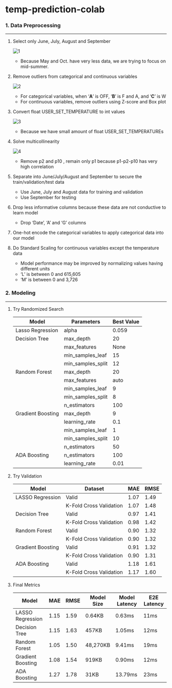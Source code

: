 # temp-prediction-colab

### 1. Data Preprocessing

---

1. Select only June, July, August and September
    
    ![1](https://github.com/2024-LGSI-Internship/temp-prediction-colab/assets/42794553/a164c555-a711-490d-9ef5-54e2dc33b261)
    
    - Because May and Oct. have very less data, we are trying to focus on mid-summer.
2. Remove outliers from categorical and continuous variables
    
    ![2](https://github.com/2024-LGSI-Internship/temp-prediction-colab/assets/42794553/1fcebf59-7e58-43c3-805e-c43cf4b5f385)
    
    - For categorical variables, when ‘**A**’ is OFF, ‘**B**’ is F and A, and ‘**C**’ is W
    - For continuous variables, remove outliers using Z-score and Box plot
3. Convert float USER_SET_TEMPERATURE to int values
    
    ![3](https://github.com/2024-LGSI-Internship/temp-prediction-colab/assets/42794553/39f56ef5-3707-4580-8aa6-245f0c5c067f)
    
    - Because we have small amount of float USER_SET_TEMPERATUREs
4. Solve multicollinearity
    
    ![4](https://github.com/2024-LGSI-Internship/temp-prediction-colab/assets/42794553/50285959-5bc0-42c3-9b3d-eb761a974ad3)
    
    - Remove p2 and p10 , remain only p1 because p1-p2-p10 has very high correlation
5. Separate into June/July/August and September to secure the train/validation/test data
    - Use June, July and August data for training and validation
    - Use September for testing
6. Drop less informative columns because these data are not conductive to learn model
    - Drop ‘Date’, ‘A’ and ‘G’ columns
7. One-hot encode the categorical variables to apply categorical data into our model
8. Do Standard Scaling for continuous variables except the temperature data
    - Model performance may be improved by normalizing values having different units
    - ‘L’ is between 0 and 615,605
    - ‘M’ is between 0 and 3,726

### 2. Modeling

---

1. Try Randomized Search
    
    
    | Model | Parameters | Best Value |
    | --- | --- | --- |
    | Lasso Regression | alpha | 0.059 |
    | Decision Tree | max_depth | 20 |
    |  | max_features | None |
    |  | min_samples_leaf | 15 |
    |  | min_samples_split | 12 |
    | Random Forest | max_depth | 20 |
    |  | max_features | auto |
    |  | min_samples_leaf | 9 |
    |  | min_samples_split | 8 |
    |  | n_estimators | 100 |
    | Gradient Boosting | max_depth | 9 |
    |  | learning_rate | 0.1 |
    |  | min_samples_leaf | 1 |
    |  | min_samples_split | 10 |
    |  | n_estimators | 50 |
    | ADA Boosting | n_estimators | 100 |
    |  | learning_rate | 0.01 |
2. Try Validation
    
    
    | Model | Dataset | MAE | RMSE |
    | --- | --- | --- | --- |
    | LASSO Regression | Valid | 1.07 | 1.49 |
    |  | K-Fold Cross Validation | 1.07 | 1.48 |
    | Decision Tree | Valid | 0.97 | 1.41 |
    |  | K-Fold Cross Validation | 0.98 | 1.42 |
    | Random Forest | Valid | 0.90 | 1.32 |
    |  | K-Fold Cross Validation | 0.90 | 1.32 |
    | Gradient Boosting | Valid | 0.91 | 1.32 |
    |  | K-Fold Cross Validation | 0.90 | 1.31 |
    | ADA Boosting | Valid | 1.18 | 1.61 |
    |  | K-Fold Cross Validation | 1.17 | 1.60 |
3. Final Metrics
    
    
    | Model | MAE | RMSE | Model Size | Model Latency | E2E Latency |
    | --- | --- | --- | --- | --- | --- |
    | LASSO Regression | 1.15 | 1.59 | 0.64KB | 0.63ms | 11ms |
    | Decision Tree | 1.15 | 1.63 | 457KB | 1.05ms | 12ms |
    | Random Forest | 1.05 | 1.50 | 48,270KB | 9.41ms | 19ms |
    | Gradient Boosting | 1.08 | 1.54 | 919KB | 0.90ms | 12ms |
    | ADA Boosting | 1.27 | 1.78 | 31KB | 13.79ms | 23ms |

